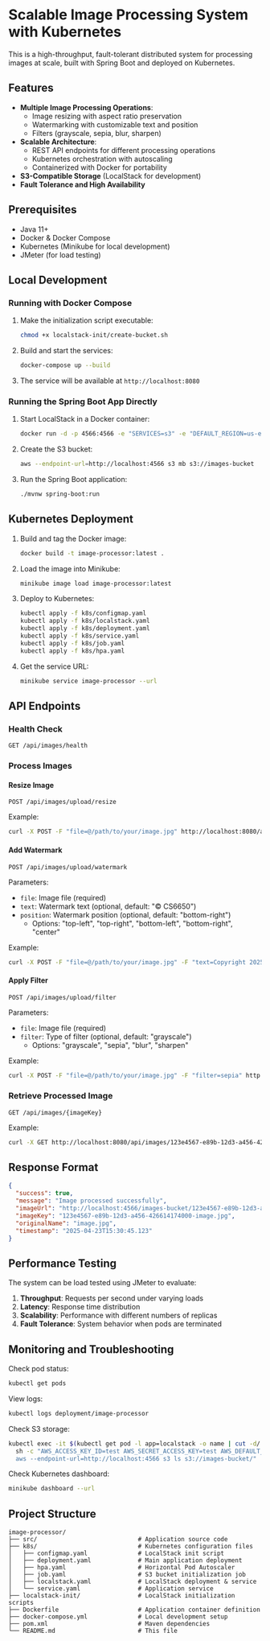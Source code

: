 # Scalable Image Processing System with Kubernetes

This is a high-throughput, fault-tolerant distributed system for processing images at scale, built with Spring Boot and deployed on Kubernetes.

## Features

- **Multiple Image Processing Operations**:
   - Image resizing with aspect ratio preservation
   - Watermarking with customizable text and position
   - Filters (grayscale, sepia, blur, sharpen)
- **Scalable Architecture**:
   - REST API endpoints for different processing operations
   - Kubernetes orchestration with autoscaling
   - Containerized with Docker for portability
- **S3-Compatible Storage** (LocalStack for development)
- **Fault Tolerance and High Availability**

## Prerequisites

- Java 11+
- Docker & Docker Compose
- Kubernetes (Minikube for local development)
- JMeter (for load testing)

## Local Development

### Running with Docker Compose

1. Make the initialization script executable:
   ```bash
   chmod +x localstack-init/create-bucket.sh
   ```

2. Build and start the services:
   ```bash
   docker-compose up --build
   ```

3. The service will be available at `http://localhost:8080`

### Running the Spring Boot App Directly

1. Start LocalStack in a Docker container:
   ```bash
   docker run -d -p 4566:4566 -e "SERVICES=s3" -e "DEFAULT_REGION=us-east-1" localstack/localstack
   ```

2. Create the S3 bucket:
   ```bash
   aws --endpoint-url=http://localhost:4566 s3 mb s3://images-bucket
   ```

3. Run the Spring Boot application:
   ```bash
   ./mvnw spring-boot:run
   ```

## Kubernetes Deployment

1. Build and tag the Docker image:
   ```bash
   docker build -t image-processor:latest .
   ```

2. Load the image into Minikube:
   ```bash
   minikube image load image-processor:latest
   ```

3. Deploy to Kubernetes:
   ```bash
   kubectl apply -f k8s/configmap.yaml
   kubectl apply -f k8s/localstack.yaml
   kubectl apply -f k8s/deployment.yaml
   kubectl apply -f k8s/service.yaml
   kubectl apply -f k8s/job.yaml
   kubectl apply -f k8s/hpa.yaml
   ```

4. Get the service URL:
   ```bash
   minikube service image-processor --url
   ```

## API Endpoints

### Health Check
```
GET /api/images/health
```

### Process Images

#### Resize Image
```
POST /api/images/upload/resize
```

Example:
```bash
curl -X POST -F "file=@/path/to/your/image.jpg" http://localhost:8080/api/images/upload/resize
```

#### Add Watermark
```
POST /api/images/upload/watermark
```

Parameters:
- `file`: Image file (required)
- `text`: Watermark text (optional, default: "© CS6650")
- `position`: Watermark position (optional, default: "bottom-right")
   - Options: "top-left", "top-right", "bottom-left", "bottom-right", "center"

Example:
```bash
curl -X POST -F "file=@/path/to/your/image.jpg" -F "text=Copyright 2025" -F "position=center" http://localhost:8080/api/images/upload/watermark
```

#### Apply Filter
```
POST /api/images/upload/filter
```

Parameters:
- `file`: Image file (required)
- `filter`: Type of filter (optional, default: "grayscale")
   - Options: "grayscale", "sepia", "blur", "sharpen"

Example:
```bash
curl -X POST -F "file=@/path/to/your/image.jpg" -F "filter=sepia" http://localhost:8080/api/images/upload/filter
```

### Retrieve Processed Image
```
GET /api/images/{imageKey}
```

Example:
```bash
curl -X GET http://localhost:8080/api/images/123e4567-e89b-12d3-a456-426614174000-image.jpg
```

## Response Format

```json
{
  "success": true,
  "message": "Image processed successfully",
  "imageUrl": "http://localhost:4566/images-bucket/123e4567-e89b-12d3-a456-426614174000-image.jpg",
  "imageKey": "123e4567-e89b-12d3-a456-426614174000-image.jpg",
  "originalName": "image.jpg",
  "timestamp": "2025-04-23T15:30:45.123"
}
```

## Performance Testing

The system can be load tested using JMeter to evaluate:

1. **Throughput**: Requests per second under varying loads
2. **Latency**: Response time distribution
3. **Scalability**: Performance with different numbers of replicas
4. **Fault Tolerance**: System behavior when pods are terminated

## Monitoring and Troubleshooting

Check pod status:
```bash
kubectl get pods
```

View logs:
```bash
kubectl logs deployment/image-processor
```

Check S3 storage:
```bash
kubectl exec -it $(kubectl get pod -l app=localstack -o name | cut -d/ -f2) -- \
  sh -c "AWS_ACCESS_KEY_ID=test AWS_SECRET_ACCESS_KEY=test AWS_DEFAULT_REGION=us-east-1 \
  aws --endpoint-url=http://localhost:4566 s3 ls s3://images-bucket/"
```

Check Kubernetes dashboard:
```bash
minikube dashboard --url
```

## Project Structure

```
image-processor/
├── src/                            # Application source code
├── k8s/                            # Kubernetes configuration files
│   ├── configmap.yaml              # LocalStack init script
│   ├── deployment.yaml             # Main application deployment
│   ├── hpa.yaml                    # Horizontal Pod Autoscaler
│   ├── job.yaml                    # S3 bucket initialization job
│   ├── localstack.yaml             # LocalStack deployment & service
│   └── service.yaml                # Application service
├── localstack-init/                # LocalStack initialization scripts
├── Dockerfile                      # Application container definition
├── docker-compose.yml              # Local development setup
├── pom.xml                         # Maven dependencies
└── README.md                       # This file
```
